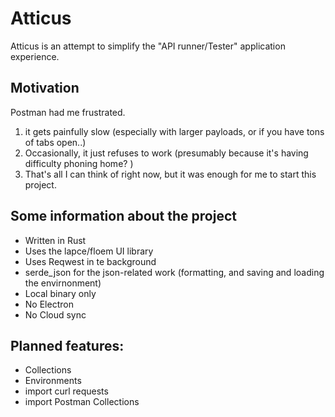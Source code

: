 # Atticus

Atticus is an attempt to simplify the "API runner/Tester" application experience.

## Motivation
Postman had me frustrated.
  1. it gets painfully slow (especially with larger payloads, or if you have tons of tabs open..)
  2. Occasionally, it just refuses to work (presumably because it's having difficulty phoning home? )
  3. That's all I can think of right now, but it was enough for me to start this project.

## Some information about the project

 - Written in Rust
 - Uses the lapce/floem UI library
 - Uses Reqwest in te background
 - serde_json for the json-related work (formatting, and saving and loading the envirnonment) 
 - Local binary only
 - No Electron
 - No Cloud sync
   
## Planned features:
 - Collections
 - Environments
 - import curl requests
 - import Postman Collections
